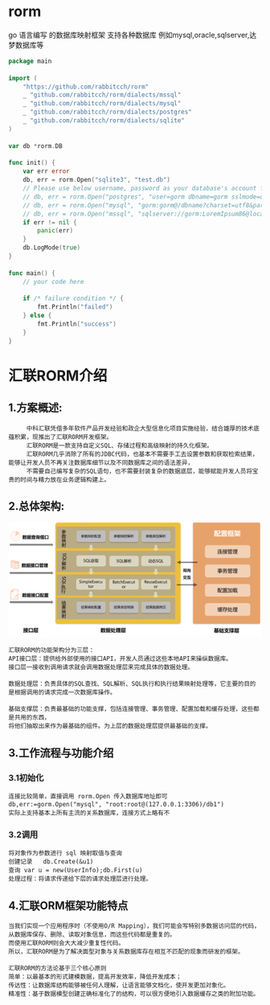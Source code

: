 # rorm
go 语言编写 的数据库映射框架  支持各种数据库 例如mysql,oracle,sqlserver,达梦数据库等
```go
package main

import (
	"https://github.com/rabbitcch/rorm"
	_ "github.com/rabbitcch/rorm/dialects/mssql"
	_ "github.com/rabbitcch/rorm/dialects/mysql"
	_ "github.com/rabbitcch/rorm/dialects/postgres"
	_ "github.com/rabbitcch/rorm/dialects/sqlite"
)

var db *rorm.DB

func init() {
	var err error
	db, err = rorm.Open("sqlite3", "test.db")
	// Please use below username, password as your database's account for the script.
	// db, err = rorm.Open("postgres", "user=gorm dbname=gorm sslmode=disable")
	// db, err = rorm.Open("mysql", "gorm:gorm@/dbname?charset=utf8&parseTime=True")
	// db, err = rorm.Open("mssql", "sqlserver://gorm:LoremIpsum86@localhost:1433?database=gorm")
	if err != nil {
		panic(err)
	}
	db.LogMode(true)
}

func main() {
	// your code here

	if /* failure condition */ {
		fmt.Println("failed")
	} else {
		fmt.Println("success")
	}
}
```
#                                               汇联RORM介绍
## 1.方案概述:
	     中科汇联凭借多年软件产品开发经验和政企大型信息化项目实施经验，结合雄厚的技术底蕴积累，现推出了汇联RORM开发框架。
	     汇联RORM是一款支持自定义SQL、存储过程和高级映射的持久化框架。
	     汇联RORM几乎消除了所有的JDBC代码，也基本不需要手工去设置参数和获取检索结果，能够让开发人员不再关注数据库细节以及不同数据库之间的语法差异，
	     不需要自己编写复杂的SQL语句，也不需要封装复杂的数据底层，能够赋能开发人员将宝贵的时间与精力放在业务逻辑构建上。
## 2.总体架构:
![design](https://raw.githubusercontent.com/rabbitcch/rorm/main/123.png)

	汇联RORM的功能架构分为三层：
	API接口层：提供给外部使用的接口API，开发人员通过这些本地API来操纵数据库。
	接口层一接收到调用请求就会调用数据处理层来完成具体的数据处理。
	
	数据处理层：负责具体的SQL查找、SQL解析、SQL执行和执行结果映射处理等，它主要的目的是根据调用的请求完成一次数据库操作。
	
	基础支撑层：负责最基础的功能支撑，包括连接管理、事务管理、配置加载和缓存处理，这些都是共用的东西，
	将他们抽取出来作为最基础的组件。为上层的数据处理层提供最基础的支撑。
## 3.工作流程与功能介绍
### 3.1初始化
  
	连接比较简单，直接调用 rorm.Open 传入数据库地址即可
	db,err:=gorm.Open("mysql", "root:root@(127.0.0.1:3306)/db1")
	实际上支持基本上所有主流的关系数据库，连接方式上略有不
    
### 3.2调用
	将对象作为参数进行 sql 映射取值与查询
	创建记录   db.Create(&u1)
	查询 var u = new(UserInfo);db.First(u)
	处理过程：将请求传递给下层的请求处理层进行处理。
	
## 4.汇联ORM框架功能特点
	当我们实现一个应用程序时（不使用O/R Mapping），我们可能会写特别多数据访问层的代码，
	从数据库保存、删除、读取对象信息，而这些代码都是重复的。
	而使用汇联RORM则会大大减少重复性代码。
	所以，汇联RORM是为了解决面型对象与关系数据库存在相互不匹配的现象而研发的框架。
	
	汇联RORM的方法论基于三个核心原则
	简单：以最基本的形式建模数据，提高开发效率，降低开发成本；
	传达性：让数据库结构能够被任何人理解，让语言能够文档化，使开发更加对象化。
	精准性：基于数据模型创建正确标准化了的结构，可以很方便地引入数据缓存之类的附加功能。
